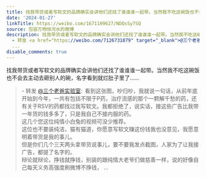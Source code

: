 ```yaml
---
title: 找我带货或者写软文的品牌确实会讲他们还找了谁谁谁一起带。当然我不吃这碗饭也不会去主动去砸别人的碗，名字看到就烂肚子里了…… - 转发 @三个老爸实验室:&ens...
date: '2024-01-27'
linkTitle: https://weibo.com/1671109627/NDQsSy7SQ
source: 包容万物恒河水的微博
description: 找我带货或者写软文的品牌确实会讲他们还找了谁谁谁一起带。当然我不吃这碗饭也不会去主动去砸别人的碗，名字看到就烂肚子里了……<br><blockquote>
  - 转发 <a href="https://weibo.com/7126731879" target="_blank">@三个老爸实验室</a>: 看到这张图，吵归吵，我就说一句话，从前年底开始到今年，一共有包括不限于P药，治疗流感的那个一颗解千愁的药，还有关于RSV的药都找过我写软文。我都拒绝了，说实话，接这些广告比我带一年货的钱多多了，只是我自己不接内服的药。<br>这几个您这位纯情小白兔的视频可没少推荐。<br>这位也不要装纯洁，猫有猫道，你愿意写软文赚这份钱我也没意见，我愿意明着带货是我的事儿。<br>但是你们几个三天两头拿带货说事儿，要不要我发点截图，人家为了让我接广告，都提了名字的。<br>辩论就辩论，挣钱就挣钱，别装的跟纯情大老爷们做慈善一样，说的好像自己每天义务高强度刷微博不挣钱，
  ...
disable_comments: true
---
```

找我带货或者写软文的品牌确实会讲他们还找了谁谁谁一起带。当然我不吃这碗饭也不会去主动去砸别人的碗，名字看到就烂肚子里了……<br><blockquote> - 转发 <a href="https://weibo.com/7126731879" target="_blank">@三个老爸实验室</a>: 看到这张图，吵归吵，我就说一句话，从前年底开始到今年，一共有包括不限于P药，治疗流感的那个一颗解千愁的药，还有关于RSV的药都找过我写软文。我都拒绝了，说实话，接这些广告比我带一年货的钱多多了，只是我自己不接内服的药。<br>这几个您这位纯情小白兔的视频可没少推荐。<br>这位也不要装纯洁，猫有猫道，你愿意写软文赚这份钱我也没意见，我愿意明着带货是我的事儿。<br>但是你们几个三天两头拿带货说事儿，要不要我发点截图，人家为了让我接广告，都提了名字的。<br>辩论就辩论，挣钱就挣钱，别装的跟纯情大老爷们做慈善一样，说的好像自己每天义务高强度刷微博不挣钱， ...